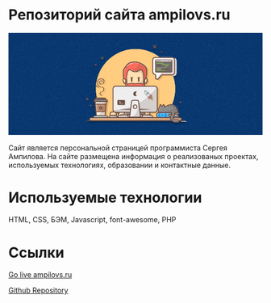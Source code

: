# Репозиторий сайта ampilovs.ru  
![ampilovs.ru](./public_html/images/ghtitle.jpg)

Сайт является персональной страницей программиста Сергея Ампилова. На сайте размещена информация о реализованых проектах, используемых технологиях, образовании и контактные данные.  

# Используемые технологии
HTML, CSS, БЭМ, Javascript, font-awesome, PHP

# Ссылки
[Go live ampilovs.ru](http://ampilovs.ru/)

[Github Repository](https://github.com/SergeiAmpilov/ampilovs-ru)

